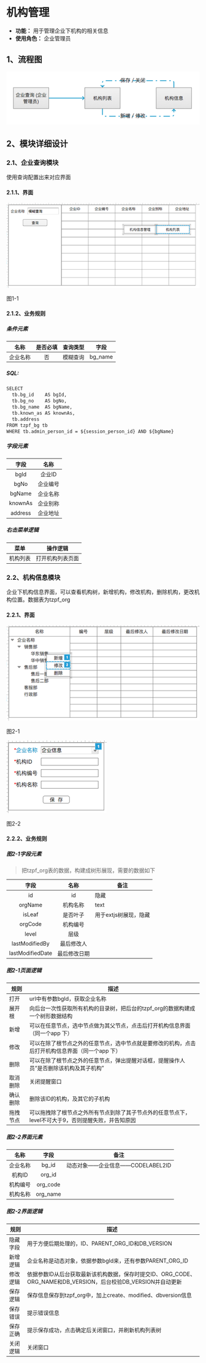 # 机构管理
- **功能：** 用于管理企业下机构的相关信息
- **使用角色：** 企业管理员

## 1、流程图
![](./img/机构管理模块流程图.png)

## 2、模块详细设计

### 2.1、企业查询模块
使用查询配置出来对应界面

#### 2.1.1、界面
![](./img/企业查询_企业管理员.png)

图1-1

#### 2.1.2、业务规则

##### 条件元素
|名称|是否必填|查询类型|字段|
|---|:-----:|:-----:|---|
|企业名称|否|模糊查询|bg_name|

##### SQL:
```
SELECT
  tb.bg_id    AS bgId,
  tb.bg_no    AS bgNo,
  tb.bg_name  AS bgName,
  tb.known_as AS knownAs,
  tb.address
FROM tzpf_bg tb
WHERE tb.admin_person_id = ${session_person_id} AND ${bgName} 
```

##### 字段元素
|字段|名称|
|:---:|:---:|
|bgId|企业ID|
|bgNo|企业编号|
|bgName|企业名称|
|knownAs|企业别称|
|address|企业地址|

##### 右击菜单逻辑
|菜单|操作逻辑|
|:---:|-----|
|机构列表|打开机构列表页面|

### 2.2、机构信息模块
企业下机构信息界面，可以查看机构树，新增机构，修改机构，删除机构，更改机构位置。数据表为tzpf_org

#### 2.2.1、界面
![](./img/机构列表.png)

图2-1

![](./img/机构信息.png)

图2-2

#### 2.2.2、业务规则

##### 图2-1字段元素
>把tzpf_org表的数据，构建成树形展现，需要的数据如下

|字段|名称|备注|
|:---:|:---:|---|
|id|id|隐藏|
|orgName|机构名称|text|
|isLeaf|是否叶子|用于extjs树展现，隐藏|
|orgCode|机构编号||
|level|层级||
|lastModifiedBy|最后修改人||
|lastModifiedDate|最后修改日期||

##### 图2-1页面逻辑
|规则|描述|
|---|---|
|打开|url中有参数bgId，获取企业名称|
|展开根|向后台一次性获取所有机构的目录树，把后台的tzpf_org的数据构建成一个树形数据结构|
|新增|可以在任意节点，选中节点做为其父节点，点击后打开机构信息界面（同一个app 下）|
|修改|可以在除了根节点之外的任意节点，选中节点就是要修改的机构，点击后打开机构信息界面（同一个app 下）|
|删除|可以在除了根节点之外的任意节点，弹出提醒对话框，提醒操作人员“是否删除该机构及其子机构”|
|取消删除|关闭提醒窗口|
|确认删除|删除该ID的机构，及其它的子机构|
|拖拽节点|可以拖拽除了根节点之外所有节点到除了其子节点外的任意节点下，level不可大于9，否则提醒失败，并告知原因|

##### 图2-2界面元素
|名称|字段|备注
|:---:|:---:|---|
|企业名称|bg_id|动态对象——企业信息——CODELABEL2ID|
|机构ID|org_id||
|机构编号|org_code||
|机构名称|org_name||

##### 图2-2界面逻辑
|规则|描述|
|---|---|
|隐藏字段|用于方便后期处理的，ID、PARENT_ORG_ID和DB_VERSION|
|新增逻辑|企业名称是动态对象，依据参数bgId来，还有参数PARENT_ORG_ID|
|修改逻辑|依据参数ID从后台获取最新该机构数据，保存时提交ID、ORG_CODE、ORG_NAME和DB_VERSION，后台校验DB_VERSION并自动更新|
|保存逻辑|保存信息保存到tzpf_org中，加上create、modified、dbversion信息|
|保存错误|提示错误信息|
|保存正确|提示保存成功，点击确定后关闭窗口，并刷新机构列表树|
|关闭逻辑|关闭窗口|